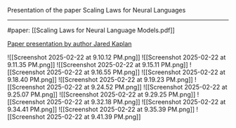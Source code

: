 Presentation of the paper Scaling Laws for Neural Languages
***

#paper: [[Scaling Laws for Neural Language Models.pdf]]

[Paper presentation by author Jared Kaplan](https://www.youtube.com/watch?v=sNfkZFVm_xs)

![[Screenshot 2025-02-22 at 9.10.12 PM.png]]
![[Screenshot 2025-02-22 at 9.11.35 PM.png]]
![[Screenshot 2025-02-22 at 9.15.11 PM.png]]
![[Screenshot 2025-02-22 at 9.16.55 PM.png]]
![[Screenshot 2025-02-22 at 9.18.40 PM.png]]
![[Screenshot 2025-02-22 at 9.19.23 PM.png]]
![[Screenshot 2025-02-22 at 9.24.52 PM.png]]
![[Screenshot 2025-02-22 at 9.25.07 PM.png]]
![[Screenshot 2025-02-22 at 9.29.25 PM.png]]
![[Screenshot 2025-02-22 at 9.32.18 PM.png]]
![[Screenshot 2025-02-22 at 9.34.41 PM.png]]
![[Screenshot 2025-02-22 at 9.35.39 PM.png]]
![[Screenshot 2025-02-22 at 9.41.39 PM.png]]


